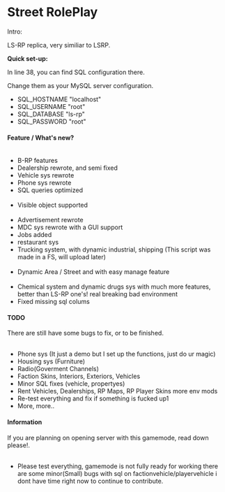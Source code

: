 # Street RolePlay

Intro:

LS-RP replica, very similiar to LSRP.

<strong>Quick set-up:</strong>

In line 38, you can find SQL configuration there.

Change them as your MySQL server configuration.
<ul>
  <li>SQL_HOSTNAME "localhost"</li>
 <li> SQL_USERNAME "root"</li>
 <li> SQL_DATABASE "ls-rp"</li>
  <li>SQL_PASSWORD "root"</li>
</ul>
<strong><h4>Feature / What's new?</h4></strong>
<ul>
  <li>B-RP features</li>
  <li>Dealership rewrote, and semi fixed</li>
  <li>Vehicle sys rewrote</li>
  <li>Phone sys rewrote</li>
  <li>SQL queries optimized</li>
  <li>Visible object supported</li>
  <li>Advertisement rewrote</li>
  <li>MDC sys rewrote with a GUI support</li>
  <li>Jobs added</li>
  <li>restaurant sys</li>
  <li>Trucking system, with dynamic industrial, shipping (This script was made in a FS, will upload later)</li>
  <li>Dynamic Area / Street and with easy manage feature</li>
  <li>Chemical system and dynamic drugs sys with much more features, better than LS-RP one's! real breaking bad environment</li>
 <li>Fixed missing sql colums</li>
</ul>

<strong><h4>TODO</h4></strong>
<quote>There are still have some bugs to fix, or to be finished.</quote>
<ul>
  <li>Phone sys (It just a demo but I set up the functions, just do ur magic)</li>
  <li>Housing sys (Furniture)</li>
  <li>Radio(Goverment Channels)</li>
  <li>Faction Skins, Interiors, Exteriors, Vehicles</li>
  <li>Minor SQL fixes (vehicle, propertyes)</li>
  <li>Rent Vehicles, Dealerships, RP Maps, RP Player Skins more env mods</li>
  <li>Re-test everything and fix if something is fucked up1</li>
  <li>More, more..</li>
</ul>
<strong><h4>Information</h4></strong>
<quote>If you are planning on opening server with this gamemode, read down please!.</quote>
<ul>
  <li>Please test everything, gamemode is not fully ready for working
 there are some minor(Small) bugs with sql on factionvehicle/playervehicle
 i dont have time right now to continue to contribute.</li>
</ul>